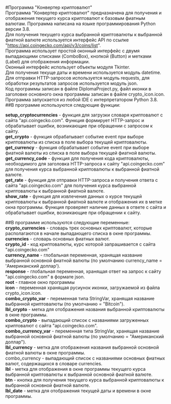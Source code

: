 #Программа "Конвертер криптовалют"  
Программа "Конвертер криптовалют" предназначена для получения и отображения текущего курса криптовалют к базовым фиатным валютам.
Программа написана на языке программирования Python версии 3.8.   
Для получения текущего курса выбранной криптовалюты к выбранной фиатной валюте используется интерфейс API по ссылке "https://api.coingecko.com/api/v3/coins/list".  
Программа использует простой оконный интерфейс с двумя выпадающими списками (ComboBox), кнопкой (Button) и метками (Label) для отображения информации.  
Оконный интерфейс использует объекты модуля Tkinter.  
Для получения текуще даты и времени используется модуль datetime.  
Для отправки HTTP-запросов используется модуль requests, для обработки результатов запросов используется модуль json.  
Код программы записан в файле DiplomaProject.py, файл иконки в заголовке основного окна программы записан в файле crypto_icon.icon.  
Программа запускается из любой IDE с интерпретатором Python 3.8.  
##В программе используются следующие функции:  

**setup_cryptocurrencies** - функция для загрузки словаря криптовалют с сайта "api.coingecko.com". Функция формирует HTTP-запрос и обрабатывает ошибки, возникающие при обращении с запросом к сайту.  
**get_crypto** - функция обрабатывает событие event при выборе криптовалюты из списка в поле выбора текущей криптовалюты.  
**get_currency** - функция обрабатывает событие event при выборе фиатной валюты из списка в поле выбора текущей фиатной валюты.  
**get_currency_code** - функция для получения кода криптовалюты, необходимого для заголовка HTTP-запроса к сайту "api.coingecko.com" для получения курса выбранной криптовалюты к выбранной фиатной валюте.  
**get_rate** - функция для отправки HTTP-запроса и получения ответа с сайта "api.coingecko.com" для получения курса выбранной криптовалюты к выбранной фиатной валюте.  
**show_rate** - функция для извлечения данных о курсе текущей криптовалюты к выбранной фиатной валюте и отображения их в метке окна программы. Функция проверяет наличие данных в ответе с сайта и обрабатывает ошибки, возникающие при обращении к сайту.    

##В программе используются следующие переменные:  
**crypto_currencies** - словарь трех основных криптовалют, которые располагаются в начале выпадающего списка в окне программы.  
**currencies** - словарь основных фиатных валют.  
**crypto_id** - код криптовалюты, курс которой запрашивается с сайта "api.coingecko.com"  
**currency_name** - глобальная переменная, хранящая название выбранной основной фиатной валюты (по умолчанию currency_name = 'Американский доллар').  
**response** - глобальная переменная, хранящая ответ на запрос к сайту "api.coingecko.com" в формате json.  
**root** -  главное окно программы  
**icon** - переменная хранящая русиунок иконки, загружаемой из файла crypto_icon.icon.  
**combo_crypto_var** - переменная типа StringVar, хранящая название выбранной криптовалюты (по умолчанию = "Bitcoin").  
**lbl_crypto** - метка для отображения названия выбранной криптовалюты в окне программы.  
**combo_crypto** - выпадающий список с названиями загруженных криптовалют с сайта "api.coingecko.com".  
**combo_currency_var** - переменная типа StringVar, хранящая название выбранной основной фиатной валюты (по умолчанию = "Американский доллар").  
**lbl_currency** -  метка для отображения названия выбранной основной фиатной валюты в окне программы.  
combo_currency - выпадающий список с названиями основных фиатных валют, содержащихся в словаре currencies.  
**lbl** - метка для отображения в окне программы текущего курса выбранной криптовалюты к выбранной основной фиатной валюте.  
**btn** - кнопка для получения текущего курса выбранной криптовалюты к выбранной основной фиатной валюте.  
**lbl_date** - метка для отображения текущей даты и времени в окне программы.  


